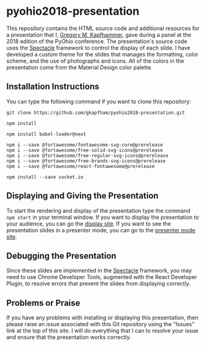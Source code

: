 # pyohio2018-presentation

This repository contains the HTML source code and additional resources for a
presentation that I, [Gregory M.
Kapfhammer](https://www.gregorykapfhammer.com/), gave during a panel at the 2018
edition of the PyOhio conference. The presentation's source code uses the
[Spectacle](https://github.com/FormidableLabs/spectacle) framework to control
the display of each slide. I have developed a custom theme for the slides that
manages the formatting, color scheme, and the use of photographs and icons. All
of the colors in the presentation come from the Material Design color palette.

## Installation Instructions

You can type the following command if you want to clone this repository:

```shell
git clone https://github.com/gkapfham/pyohio2018-presentation.git
```

```shell
npm install
```

```shell
npm install babel-loader@next
```

```shell
npm i --save @fortawesome/fontawesome-svg-core@prerelease
npm i --save @fortawesome/free-solid-svg-icons@prerelease
npm i --save @fortawesome/free-regular-svg-icons@prerelease
npm i --save @fortawesome/free-brands-svg-icons@prerelease
npm i --save @fortawesome/react-fontawesome@prerelease
```

```shell
npm install --save socket.io
```

## Displaying and Giving the Presentation

To start the rendering and display of the presentation type the command `npm
start` in your terminal window. If you want to display the presentation to your
audience, you can go the [display site](http://localhost:3000/#/). If you want
to see the presentation slides in a presenter mode, you can go to the [presenter
mode site](http://localhost:3000/#/?presenter&timer).

## Debugging the Presentation

Since these slides are implemented in the
[Spectacle](https://github.com/FormidableLabs/spectacle) framework, you may need
to use Chrome Developer Tools, augmented with the React Developer Plugin, to
resolve errors that prevent the slides from displaying correctly.

## Problems or Praise

If you have any problems with installing or displaying this presentation, then
please raise an issue associated with this Git repository using the "Issues"
link at the top of this site. I will do everything that I can to resolve your
issue and ensure that the presentation works correctly.
